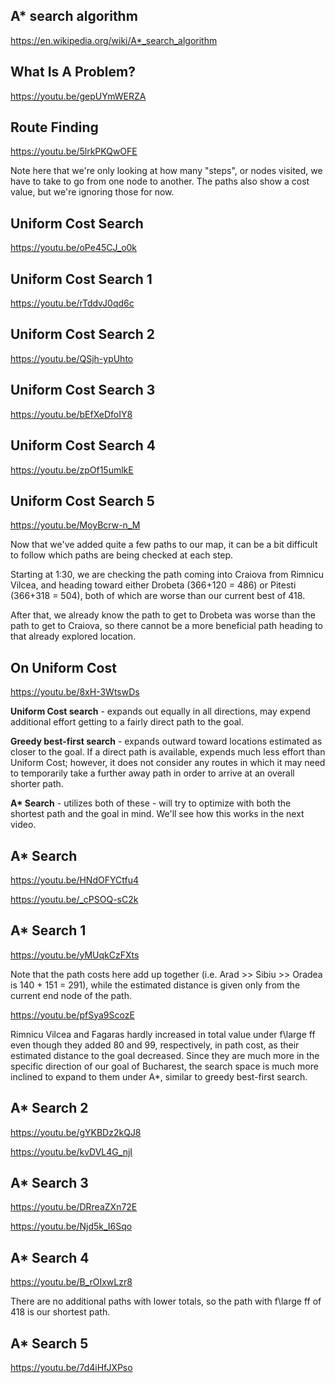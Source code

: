 ## A* search algorithm
https://en.wikipedia.org/wiki/A*_search_algorithm

## What Is A Problem?
https://youtu.be/gepUYmWERZA

## Route Finding
https://youtu.be/5lrkPKQwOFE

Note here that we're only looking at how many "steps", or nodes visited, we have to take to go from one node to another. The paths also show a cost value, but we're ignoring those for now. 

## Uniform Cost Search
https://youtu.be/oPe45CJ_o0k

## Uniform Cost Search 1
https://youtu.be/rTddvJ0qd6c

## Uniform Cost Search 2
https://youtu.be/QSjh-ypUhto

## Uniform Cost Search 3
https://youtu.be/bEfXeDfoIY8

## Uniform Cost Search 4
https://youtu.be/zpOf15umlkE

## Uniform Cost Search 5
https://youtu.be/MoyBcrw-n_M


Now that we've added quite a few paths to our map, it can be a bit difficult to follow which paths are being checked at each step.

Starting at 1:30, we are checking the path coming into Craiova from Rimnicu Vilcea, and heading toward either Drobeta (366+120 = 486) or Pitesti (366+318 = 504), both of which are worse than our current best of 418.

After that, we already know the path to get to Drobeta was worse than the path to get to Craiova, so there cannot be a more beneficial path heading to that already explored location.

## On Uniform Cost
https://youtu.be/8xH-3WtswDs

<strong>Uniform Cost search</strong> - expands out equally in all directions, may expend additional effort getting to a fairly direct path to the goal.

<strong>Greedy best-first search</strong> - expands outward toward locations estimated as closer to the goal. If a direct path is available, expends much less effort than Uniform Cost; however, it does not consider any routes in which it may need to temporarily take a further away path in order to arrive at an overall shorter path.

<strong>A* Search</strong> - utilizes both of these - will try to optimize with both the shortest path and the goal in mind. We'll see how this works in the next video. 

## A* Search
https://youtu.be/HNdOFYCtfu4

https://youtu.be/_cPSOQ-sC2k

## A* Search 1
https://youtu.be/yMUqkCzFXts

Note that the path costs here add up together (i.e. Arad >> Sibiu >> Oradea is 140 + 151 = 291), while the estimated distance is given only from the current end node of the path.

https://youtu.be/pfSya9ScozE

Rimnicu Vilcea and Fagaras hardly increased in total value under f\large ff even though they added 80 and 99, respectively, in path cost, as their estimated distance to the goal decreased. Since they are much more in the specific direction of our goal of Bucharest, the search space is much more inclined to expand to them under A*, similar to greedy best-first search.

## A* Search 2
https://youtu.be/gYKBDz2kQJ8

https://youtu.be/kvDVL4G_njI

## A* Search 3
https://youtu.be/DRreaZXn72E

https://youtu.be/Njd5k_I6Sqo

## A* Search 4
https://youtu.be/B_rOIxwLzr8

There are no additional paths with lower totals, so the path with f\large ff of 418 is our shortest path.

## A* Search 5
https://youtu.be/7d4iHfJXPso




